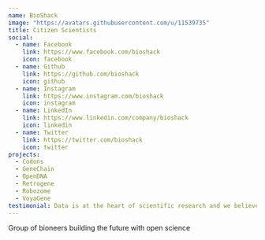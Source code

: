 ```yaml
---
name: BioShack
image: "https://avatars.githubusercontent.com/u/11539735"
title: Citizen Scientists
social:
  - name: Facebook
    link: https://www.facebook.com/bioshack
    icon: facebook
  - name: Github
    link: https://github.com/bioshack
    icon: github
  - name: Instagram
    link: https://www.instagram.com/bioshack
    icon: instagram
  - name: LinkedIn
    link: https://www.linkedin.com/company/bioshack
    icon: linkedin
  - name: Twitter
    link: https://twitter.com/bioshack
    icon: twitter
projects:
  - Codons
  - GeneChain
  - OpenDNA
  - Retrogene
  - Robozome
  - VoyaGene
testimonial: Data is at the heart of scientific research and we believe science should be both open and responsible. The future of deep learning depends on all of us!
---
```


Group of bioneers building the future with open science
